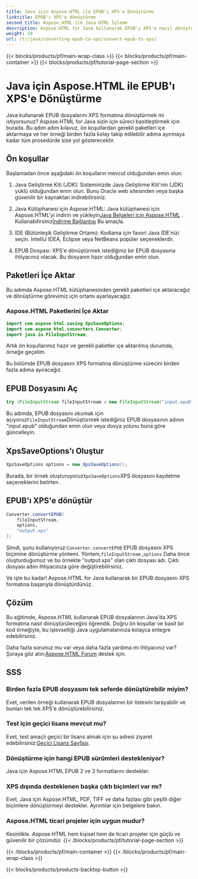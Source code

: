 ```yaml
---
title: Java için Aspose.HTML ile EPUB'ı XPS'e Dönüştürme
linktitle: EPUB'ı XPS'e dönüştürme
second_title: Aspose.HTML ile Java HTML İşleme
description: Aspose.HTML for Java kullanarak EPUB'ı XPS'e nasıl dönüştüreceğinizi öğrenin. Sorunsuz EPUB'dan XPS'e dönüştürme için adım adım bir kılavuz. Şimdi deneyin!
weight: 10
url: /tr/java/converting-epub-to-xps/convert-epub-to-xps/
---
```


{{< blocks/products/pf/main-wrap-class >}}
{{< blocks/products/pf/main-container >}}
{{< blocks/products/pf/tutorial-page-section >}}

# Java için Aspose.HTML ile EPUB'ı XPS'e Dönüştürme


Java kullanarak EPUB dosyalarını XPS formatına dönüştürmek mi istiyorsunuz? Aspose.HTML for Java sizin için süreci basitleştirmek için burada. Bu adım adım kılavuz, ön koşullardan gerekli paketleri içe aktarmaya ve her örneği birden fazla kolay takip edilebilir adıma ayırmaya kadar tüm prosedürde size yol gösterecektir.

## Ön koşullar

Başlamadan önce aşağıdaki ön koşulların mevcut olduğundan emin olun:

1. Java Geliştirme Kiti (JDK): Sisteminizde Java Geliştirme Kiti'nin (JDK) yüklü olduğundan emin olun. Bunu Oracle web sitesinden veya başka güvenilir bir kaynaktan indirebilirsiniz.

2. Java Kütüphanesi için Aspose.HTML: Java kütüphanesi için Aspose.HTML'yi indirin ve yükleyin[Java Belgeleri için Aspose.HTML](https://reference.aspose.com/html/java/) . Kullanabilirsiniz[İndirme Bağlantısı](https://releases.aspose.com/html/java/) Bu amaçla.

3. IDE (Bütünleşik Geliştirme Ortamı): Kodlama için favori Java IDE'nizi seçin. IntelliJ IDEA, Eclipse veya NetBeans popüler seçeneklerdir.

4. EPUB Dosyası: XPS'e dönüştürmek istediğiniz bir EPUB dosyasına ihtiyacınız olacak. Bu dosyanın hazır olduğundan emin olun.

## Paketleri İçe Aktar

Bu adımda Aspose.HTML kütüphanesinden gerekli paketleri içe aktaracağız ve dönüştürme görevimiz için ortamı ayarlayacağız.

### Aspose.HTML Paketlerini İçe Aktar

```java
import com.aspose.html.saving.XpsSaveOptions;
import com.aspose.html.converters.Converter;
import java.io.FileInputStream;
```

Artık ön koşullarımız hazır ve gerekli paketler içe aktarılmış durumda, örneğe geçelim.

Bu bölümde EPUB dosyasını XPS formatına dönüştürme sürecini birden fazla adıma ayıracağız.

## EPUB Dosyasını Aç

```java
try (FileInputStream fileInputStream = new FileInputStream("input.epub")) {
```

 Bu adımda, EPUB dosyasını okumak için açıyoruz`FileInputStream`Dönüştürmek istediğiniz EPUB dosyasının adının "input.epub" olduğundan emin olun veya dosya yolunu buna göre güncelleyin.

## XpsSaveOptions'ı Oluştur

```java
XpsSaveOptions options = new XpsSaveOptions();
```

Burada, bir örnek oluşturuyoruz`XpsSaveOptions`XPS dosyasını kaydetme seçeneklerini belirten .

## EPUB'ı XPS'e dönüştür

```java
Converter.convertEPUB(
    fileInputStream,
    options,
    "output.xps"
);
```

 Şimdi, şunu kullanıyoruz:`Converter.convertEPUB` EPUB dosyasını XPS biçimine dönüştürme yöntemi. Yöntem,`fileInputStream` ,`options` Daha önce oluşturduğumuz ve bu örnekte "output.xps" olan çıktı dosyası adı. Çıktı dosyası adını ihtiyacınıza göre değiştirebilirsiniz.

Ve işte bu kadar! Aspose.HTML for Java kullanarak bir EPUB dosyasını XPS formatına başarıyla dönüştürdünüz.

## Çözüm

Bu eğitimde, Aspose.HTML kullanarak EPUB dosyalarının Java'da XPS formatına nasıl dönüştürüleceğini öğrendik. Doğru ön koşullar ve basit bir kod örneğiyle, bu işlevselliği Java uygulamalarınıza kolayca entegre edebilirsiniz.

 Daha fazla sorunuz mu var veya daha fazla yardıma mı ihtiyacınız var? Şuraya göz atın:[Aspose.HTML Forum](https://forum.aspose.com/) destek için.

## SSS

### Birden fazla EPUB dosyasını tek seferde dönüştürebilir miyim?
Evet, verilen örneği kullanarak EPUB dosyalarının bir listesini tarayabilir ve bunları tek tek XPS'e dönüştürebilirsiniz.

### Test için geçici lisans mevcut mu?
Evet, test amaçlı geçici bir lisans almak için şu adresi ziyaret edebilirsiniz:[Geçici Lisans Sayfası](https://purchase.aspose.com/temporary-license/).

### Dönüştürme için hangi EPUB sürümleri destekleniyor?
Java için Aspose.HTML EPUB 2 ve 3 formatlarını destekler.

### XPS dışında desteklenen başka çıktı biçimleri var mı?
Evet, Java için Aspose.HTML, PDF, TIFF ve daha fazlası gibi çeşitli diğer biçimlere dönüştürmeyi destekler. Ayrıntılar için belgelere bakın.

### Aspose.HTML ticari projeler için uygun mudur?
Kesinlikle. Aspose.HTML hem kişisel hem de ticari projeler için güçlü ve güvenilir bir çözümdür.
{{< /blocks/products/pf/tutorial-page-section >}}

{{< /blocks/products/pf/main-container >}}
{{< /blocks/products/pf/main-wrap-class >}}

{{< blocks/products/products-backtop-button >}}
